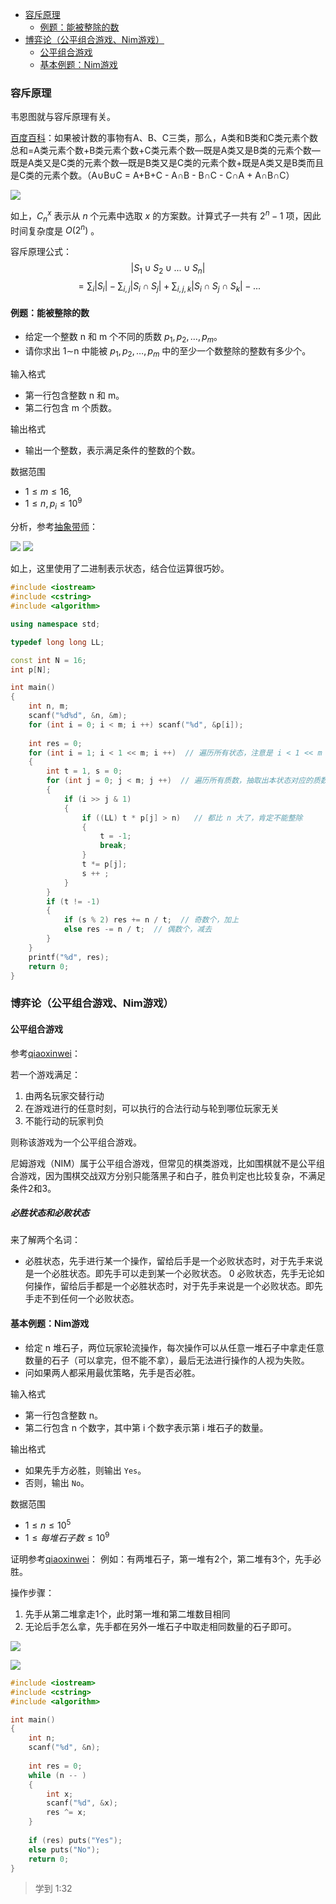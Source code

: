 <!-- @import "[TOC]" {cmd="toc" depthFrom=1 depthTo=4 orderedList=false} -->

<!-- code_chunk_output -->

- [容斥原理](#容斥原理)
  - [例题：能被整除的数](#例题能被整除的数)
- [博弈论（公平组合游戏、Nim游戏）](#博弈论公平组合游戏-nim游戏)
  - [公平组合游戏](#公平组合游戏)
  - [基本例题：Nim游戏](#基本例题nim游戏)

<!-- /code_chunk_output -->

### 容斥原理

韦恩图就与容斥原理有关。

[百度百科](https://baike.baidu.com/item/%E5%AE%B9%E6%96%A5%E5%8E%9F%E7%90%86/10146840?fr=aladdin)：如果被计数的事物有A、B、C三类，那么，A类和B类和C类元素个数总和=A类元素个数+B类元素个数+C类元素个数—既是A类又是B类的元素个数—既是A类又是C类的元素个数—既是B类又是C类的元素个数+既是A类又是B类而且是C类的元素个数。（A∪B∪C = A+B+C - A∩B - B∩C - C∩A + A∩B∩C）

![](./images/20210603rongchi.png)

如上，$C_n^x$ 表示从 $n$ 个元素中选取 $x$ 的方案数。计算式子一共有 $2^n - 1$ 项，因此时间复杂度是 $O(2^n)$ 。

容斥原理公式：
$$|S_1 \cup S_2 \cup ... \cup S_n|$$
$$= \sum_i |S_i| - \sum_{i,j}|S_i \cap S_j| + \sum_{i,j,k} |S_i \cap S_j \cap S_k| - ...$$

#### 例题：能被整除的数

- 给定一个整数 n 和 m 个不同的质数 $p_1,p_2,…,p_m$。
- 请你求出 1∼n 中能被 $p_1,p_2,…,p_m$ 中的至少一个数整除的整数有多少个。

输入格式
- 第一行包含整数 n 和 m。
- 第二行包含 m 个质数。

输出格式
- 输出一个整数，表示满足条件的整数的个数。

数据范围
- $1≤m≤16$,
- $1≤n,p_i≤10^9$

分析，参考[抽象带师](https://www.acwing.com/solution/content/29702/)：

![](./images/20210603rongchi2.png)
![](./images/20210603rongchi3.png)

如上，这里使用了二进制表示状态，结合位运算很巧妙。

```cpp
#include <iostream>
#include <cstring>
#include <algorithm>

using namespace std;

typedef long long LL;

const int N = 16;
int p[N];

int main()
{
    int n, m;
    scanf("%d%d", &n, &m);
    for (int i = 0; i < m; i ++) scanf("%d", &p[i]);
    
    int res = 0;
    for (int i = 1; i < 1 << m; i ++)  // 遍历所有状态，注意是 i < 1 << m
    {
        int t = 1, s = 0;
        for (int j = 0; j < m; j ++)  // 遍历所有质数，抽取出本状态对应的质数
        {
            if (i >> j & 1)
            {
                if ((LL) t * p[j] > n)   // 都比 n 大了，肯定不能整除
                {
                    t = -1;
                    break;
                }
                t *= p[j];
                s ++ ;
            }
        }
        if (t != -1)
        {
            if (s % 2) res += n / t;  // 奇数个，加上
            else res -= n / t;  // 偶数个，减去
        }
    }
    printf("%d", res);
    return 0;
}
```

### 博弈论（公平组合游戏、Nim游戏）

#### 公平组合游戏

参考[qiaoxinwei](https://www.acwing.com/solution/content/14269/)：

若一个游戏满足：
1. 由两名玩家交替行动
2. 在游戏进行的任意时刻，可以执行的合法行动与轮到哪位玩家无关
3. 不能行动的玩家判负

则称该游戏为一个公平组合游戏。

尼姆游戏（NIM）属于公平组合游戏，但常见的棋类游戏，比如围棋就不是公平组合游戏，因为围棋交战双方分别只能落黑子和白子，胜负判定也比较复杂，不满足条件2和3。

##### 必胜状态和必败状态
来了解两个名词：
- 必胜状态，先手进行某一个操作，留给后手是一个必败状态时，对于先手来说是一个必胜状态。即先手可以走到某一个必败状态。
0 必败状态，先手无论如何操作，留给后手都是一个必胜状态时，对于先手来说是一个必败状态。即先手走不到任何一个必败状态。

#### 基本例题：Nim游戏

- 给定 n 堆石子，两位玩家轮流操作，每次操作可以从任意一堆石子中拿走任意数量的石子（可以拿完，但不能不拿），最后无法进行操作的人视为失败。
- 问如果两人都采用最优策略，先手是否必胜。

输入格式
- 第一行包含整数 n。
- 第二行包含 n 个数字，其中第 i 个数字表示第 i 堆石子的数量。

输出格式
- 如果先手方必胜，则输出 `Yes`。
- 否则，输出 `No`。

数据范围
- $1≤n≤10^5$
- $1≤每堆石子数≤10^9$

证明参考[qiaoxinwei](https://www.acwing.com/solution/content/14269/)：
例如：有两堆石子，第一堆有2个，第二堆有3个，先手必胜。

操作步骤：
1. 先手从第二堆拿走1个，此时第一堆和第二堆数目相同
2. 无论后手怎么拿，先手都在另外一堆石子中取走相同数量的石子即可。

![](./images/20210603nim.png)

![](./images/20210603nim2.png)

```cpp
#include <iostream>
#include <cstring>
#include <algorithm>

int main()
{
    int n;
    scanf("%d", &n);
    
    int res = 0;
    while (n -- )
    {
        int x;
        scanf("%d", &x);
        res ^= x;
    }
    
    if (res) puts("Yes");
    else puts("No");
    return 0;
}
```

> 学到 1:32

